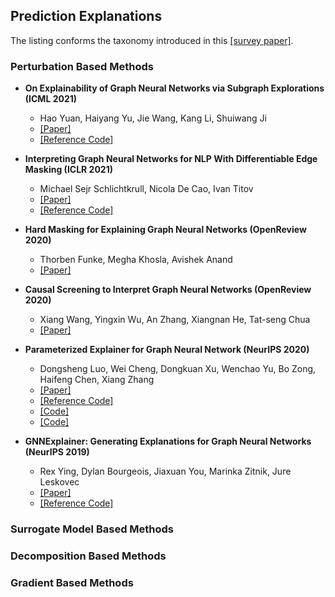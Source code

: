 ## Prediction Explanations

The listing conforms the taxonomy introduced in this [[survey paper]](https://arxiv.org/abs/2012.15445).

### Perturbation Based Methods

- **On Explainability of Graph Neural Networks via Subgraph Explorations (ICML 2021)**
  - Hao Yuan, Haiyang Yu, Jie Wang, Kang Li, Shuiwang Ji
  - [[Paper]](https://arxiv.org/abs/2102.05152)
  - [[Reference Code]](https://github.com/divelab/DIG)

- **Interpreting Graph Neural Networks for NLP With Differentiable Edge Masking (ICLR 2021)**
  - Michael Sejr Schlichtkrull, Nicola De Cao, Ivan Titov
  - [[Paper]](https://openreview.net/forum?id=WznmQa42ZAx)
  - [[Reference Code]](https://github.com/MichSchli/GraphMask)

- **Hard Masking for Explaining Graph Neural Networks (OpenReview 2020)**
  - Thorben Funke, Megha Khosla, Avishek Anand
  - [[Paper]](https://openreview.net/pdf?id=uDN8pRAdsoC)

- **Causal Screening to Interpret Graph Neural Networks (OpenReview 2020)**
  - Xiang Wang, Yingxin Wu, An Zhang, Xiangnan He, Tat-seng Chua
  - [[Paper]](https://openreview.net/forum?id=nzKv5vxZfge)

- **Parameterized Explainer for Graph Neural Network (NeurIPS 2020)**
  - Dongsheng Luo, Wei Cheng, Dongkuan Xu, Wenchao Yu, Bo Zong, Haifeng Chen, Xiang Zhang
  - [[Paper]](https://arxiv.org/abs/2011.04573)
  - [[Reference Code]](https://github.com/flyingdoog/PGExplainer)
  - [[Code]](https://github.com/LarsHoldijk/RE-ParameterizedExplainerForGraphNeuralNetworks)
  - [[Code]](https://openreview.net/attachment?id=tt04glo-VrT&name=supplementary_material)

- **GNNExplainer: Generating Explanations for Graph Neural Networks (NeurIPS 2019)**
  - Rex Ying, Dylan Bourgeois, Jiaxuan You, Marinka Zitnik, Jure Leskovec
  - [[Paper]](https://arxiv.org/abs/1903.03894)
  - [[Reference Code]](https://github.com/RexYing/gnn-model-explainer)

### Surrogate Model Based Methods

### Decomposition Based Methods

### Gradient Based Methods
